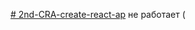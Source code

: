 [# 2nd-CRA-create-react-ap](https://ageevdmitryminsk.github.io/2nd-CRA-create-react-ap/index.html)
не работает (
